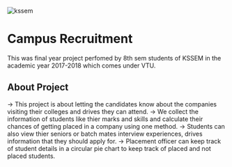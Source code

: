 ![kssem](https://user-images.githubusercontent.com/33996847/42686570-f7d9cfa8-86b3-11e8-8375-7636ff196078.jpg)

# Campus Recruitment
This was final year project perfomed by 8th sem students of KSSEM in the academic year 2017-2018 which comes under VTU. 

## About Project

→ This project is about letting the candidates know about the companies visiting their colleges and drives they can attend.
→ We collect the information of students like thier marks and skills and calculate their chances of getting placed in a company using one method.
→ Students can also view thier seniors or batch mates interview experiences, drives information that they should apply for.
→ Placement officer can keep track of student details in a circular pie chart to keep track of placed and not placed students.

